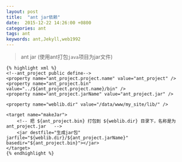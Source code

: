 ```yaml
---
layout: post
title:  "ant jar依赖"
date:  2015-12-22 14:26:00 +0800
categories: ant
tags: ant
keywords: ant,Jekyll,web1992
---
```



> ant jar (使用ant打包`java`项目为jar文件)

<!--more-->

	{% highlight xml %}   
	<!--ant_project public define-->
	<property name="ant_project.project.name" value="ant_project" />
	<property name="ant_project.bin" value="../${ant_project.project.name}/bin" />
	<property name="ant_project.jarName" value="ant_project.jar" />

	<property name="weblib.dir" value="/data/www/my_site/lib/" />

	<target name="makeJar">
		<!-- 把 ${ant_project.bin} 打包到 ${weblib.dir} 目录下，名称是为 ant_project.jar   -->
		<jar destfile="生成jar包" jarfile="${weblib.dir}/${ant_project.jarName}" basedir="${ant_project.bin}"></jar>
	</target>
	{% endhighlight %}

